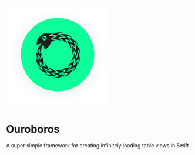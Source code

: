 ![alt tag](https://raw.githubusercontent.com/jackchmbrln/Ouroboros/master/ouro_logo%402x.png)
# Ouroboros
A super simple framework for creating infinitely loading table views in Swift
